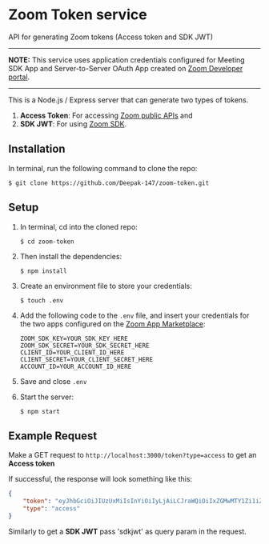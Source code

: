 # Zoom Token service
API for generating Zoom tokens (Access token and SDK JWT)

---

**NOTE:** This service uses application credentials configured for Meeting SDK App and Server-to-Server OAuth App created on [Zoom Developer portal](https://marketplace.zoom.us/develop/create).

---

This is a Node.js / Express server that can generate two types of tokens.
1. **Access Token**: For accessing [Zoom public APIs](https://marketplace.zoom.us/docs/api-reference/introduction/) and
2. **SDK JWT**: For using [Zoom SDK](https://marketplace.zoom.us/docs/sdk/native-sdks/introduction/).

## Installation

In terminal, run the following command to clone the repo:

`$ git clone https://github.com/Deepak-147/zoom-token.git`

## Setup

1. In terminal, cd into the cloned repo:

   `$ cd zoom-token`

2. Then install the dependencies:

   `$ npm install`

3. Create an environment file to store your credentials:

   `$ touch .env`

4. Add the following code to the `.env` file, and insert your credentials for the two apps configured on the [Zoom App Marketplace](https://marketplace.zoom.us/develop/create):

   ```
   ZOOM_SDK_KEY=YOUR_SDK_KEY_HERE
   ZOOM_SDK_SECRET=YOUR_SDK_SECRET_HERE
   CLIENT_ID=YOUR_CLIENT_ID_HERE
   CLIENT_SECRET=YOUR_CLIENT_SECRET_HERE
   ACCOUNT_ID=YOUR_ACCOUNT_ID_HERE
   ```

5. Save and close `.env`

6. Start the server:

   `$ npm start`

## Example Request

Make a GET request to `http://localhost:3000/token?type=access` to get an **Access token**

If successful, the response will look something like this:

```json
{
    "token": "eyJhbGciOiJIUzUxMiIsInYiOiIyLjAiLCJraWQiOiIxZGMwMTY1Zi1iZDk0LTRlZDQtYWQ2My0wNDRmMDljNWNmYTgifQ.eyJ2ZXIiOjcsImF1aWQiOiI1YjM3NTlmNjAwMjFhOTZkNTRiZTQ3NDMyMjFjODhjNCIsImNvZGUiOiI3WlIzaEpwRFNuNmZfaXJzaWxBcTNndXdZV2tkTXYzaGwiLCJpc3MiOiJ6bTpjaWQ6VkpwMzlfNGZSdzZVMWRNWElZajY1USIsImdubyI6MCwidHlwZSI6MywiYXVkIjoiaHR0cHM6Ly9vYXV0aC56b29tLnVzIiwidWlkIjoiZlZ4YTdpQ0pRRTZLLWVDN2xWblozdyIsIm5iZiI6MTY2NzU0MTg2NCwiZXhwIjoxNjY3NTQ1NDY0LCJpYXQiOjE2Njc1NDE4NjQsImFpZCI6IlBHNjQ0YlJDUXlTZ0FZLWliTFQ5bkEiLCJqdGkiOiI1ZDdmM2FlNi0yN2U3LTRkOWQtYmRmZS05ODJlMzdlNTRiM2YifQ.OPH4KTJWkCKe8Zi7RKl7nMHI3BMdvsI0oNtls_7EmGOW-aNuMpTG0lbZ145B9BAVn6Uqnb9PnWa-kIKGo7fUMA",
    "type": "access"
}
```

Similarly to get a **SDK JWT** pass 'sdkjwt' as query param in the request.
